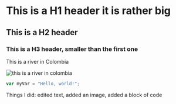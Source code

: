 # This is a H1 header it is rather big
## This is a H2 header
### This is a H3 header, smaller than the first one
This is a river in Colombia

![this is a river in colombia](https://github.com/user-attachments/assets/a69858f3-16cd-4cd1-8dae-0c149ffa3b6d) 


``` javascript
var myVar = "Hello, world!";
```

Things I did: edited text, added an image, added a block of code







































































































































